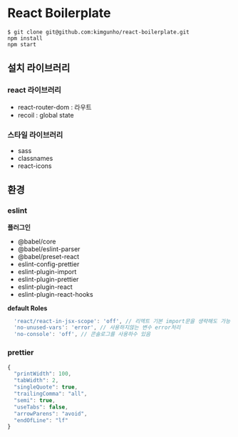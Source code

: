 # React Boilerplate

```
$ git clone git@github.com:kimgunho/react-boilerplate.git
npm install
npm start

```

## 설치 라이브러리

### react 라이브러리

- react-router-dom : 라우트
- recoil : global state

### 스타일 라이브러리

- sass
- classnames
- react-icons

## 환경

### eslint

**플러그인**

- @babel/core
- @babel/eslint-parser
- @babel/preset-react
- eslint-config-prettier
- eslint-plugin-import
- eslint-plugin-prettier
- eslint-plugin-react
- eslint-plugin-react-hooks

**default Roles**

```js
  'react/react-in-jsx-scope': 'off', // 리엑트 기본 import문을 생략해도 가능
  'no-unused-vars': 'error', // 사용하지않는 변수 error처리
  'no-console': 'off', // 콘솔로그를 사용하수 있음
```

### prettier

```js
{
  "printWidth": 100,
  "tabWidth": 2,
  "singleQuote": true,
  "trailingComma": "all",
  "semi": true,
  "useTabs": false,
  "arrowParens": "avoid",
  "endOfLine": "lf"
}
```
